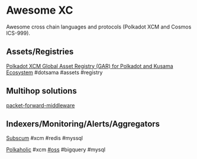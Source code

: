 # Awesome XC

Awesome cross chain languages and protocols (Polkadot XCM and Cosmos ICS-999).

## Assets/Registries

[Polkadot XCM Global Asset Registry (GAR) for Polkadot and Kusama Ecosystem](https://github.com/colorfulnotion/xcm-global-registry) #dotsama #assets #registry


## Multihop solutions

[packet-forward-middleware](https://github.com/strangelove-ventures/packet-forward-middleware)

## Indexers/Monitoring/Alerts/Aggregators

[Subscum](subscan.io) #xcm #redis #myssql

[Polkaholic](https://polkaholic.io/) #xcm [#oss](https://github.com/colorfulnotion/polkaholic) #bigquery #mysql
